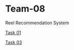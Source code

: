 # Team-08
Reel Recommendation System

[Task 01](https://github.com/SRG-07/Team-08/tree/Task01)

[Task 03](https://github.com/SRG-07/Team-08/tree/Task03)
